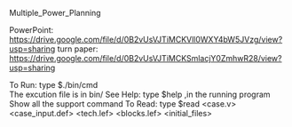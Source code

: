 Multiple_Power_Planning

PowerPoint: https://drive.google.com/file/d/0B2vUsVJTiMCKVll0WXY4bW5JVzg/view?usp=sharing
turn paper: https://drive.google.com/file/d/0B2vUsVJTiMCKSmlacjY0ZmhwR28/view?usp=sharing

To Run: type $./bin/cmd   
	The excution file is in bin/
See Help: type $help 
          ,in the running program
          Show all the support command
To Read: type $read <case.v> <case_input.def> <tech.lef> <blocks.lef> <initial_files>
	     
